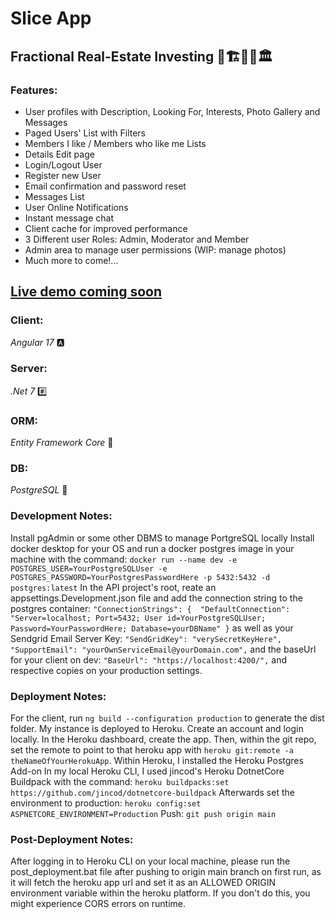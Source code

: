 # Slice App 

## Fractional Real-Estate Investing 🏰🏗️🏡🏬🏛️

### Features: 
- User profiles with Description, Looking For, Interests, Photo Gallery and Messages
- Paged Users' List with Filters
- Members I like / Members who like me Lists
- Details Edit page
- Login/Logout User
- Register new User
- Email confirmation and password reset
- Messages List
- User Online Notifications
- Instant message chat
- Client cache for improved performance
- 3 Different user Roles: Admin, Moderator and Member
- Admin area to manage user permissions (WIP: manage photos)
- Much more to come!...


## [Live demo coming soon]()


### Client: 
*Angular 17* 🅰️
### Server: 
*.Net 7* #️⃣
### ORM: 
*Entity Framework Core* 🦄
### DB: 
*PostgreSQL* 🐘

### Development Notes: 
Install pgAdmin or some other DBMS to manage PortgreSQL locally
Install docker desktop for your OS and run a docker postgres image in your machine with the command:
`docker run --name dev -e POSTGRES_USER=YourPostgreSQLUser -e POSTGRES_PASSWORD=YourPostgresPasswordHere -p 5432:5432 -d postgres:latest`
In the API project's root, reate an appsettings.Development.json file and add the connection string to the postgres container:
` "ConnectionStrings": {  "DefaultConnection": "Server=localhost; Port=5432; User id=YourPostgreSQLUser; Password=YourPasswordHere; Database=yourDBName" } `
as well as your Sendgrid Email Server Key: 
` "SendGridKey": "verySecretKeyHere", "SupportEmail": "yourOwnServiceEmail@yourDomain.com", `
and the baseUrl for your client on dev:
` "BaseUrl": "https://localhost:4200/", `
and respective copies on your production settings.


### Deployment Notes: 
For the client, run `ng build --configuration production` to generate the dist folder. 
My instance is deployed to Heroku. Create an account and login locally. In the Heroku dashboard, create the app.
Then, within the git repo, set the remote to point to that heroku app with `heroku git:remote -a theNameOfYourHerokuApp`.
Within Heroku, I installed the Heroku Postgres Add-on
In my local Heroku CLI, I used jincod's Heroku DotnetCore Buildpack with the command: `heroku buildpacks:set https://github.com/jincod/dotnetcore-buildpack`
Afterwards set the environment to production: `heroku config:set ASPNETCORE_ENVIRONMENT=Production`
Push: `git push origin main`


### Post-Deployment Notes: 
After logging in to Heroku CLI on your local machine, please run the post_deployment.bat file after pushing to origin main branch on first run, as it will fetch the heroku app url and set it as an ALLOWED ORIGIN environment variable within the heroku platform. If you don't do this, you might experience CORS errors on runtime.


